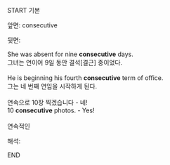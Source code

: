 START
기본

앞면:
consecutive


뒷면:
<div>She was absent for nine <strong>consecutive</strong> days. </div><div><div>그녀는 연이어 9일 동안 결석[결근] 중이었다.</div></div><div><br></div><div><div>He is beginning his fourth <strong>consecutive</strong> term of office. </div><div><div>그는 네 번째 연임을 시작하게 된다.</div></div></div><div><br></div><div><div><div>연속으로 10장 찍겠습니다 - 네!</div></div><div><div>10 <strong>consecutive</strong> photos. - Yes!</div></div></div><div><br></div><div>연속적인</div>


해석:

END